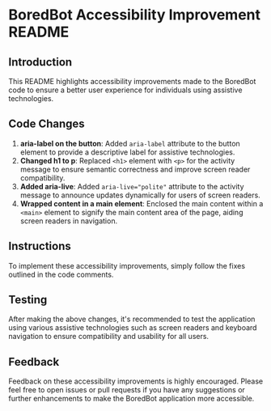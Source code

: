 # BoredBot Accessibility Improvement README

## Introduction
This README highlights accessibility improvements made to the BoredBot code to ensure a better user experience for individuals using assistive technologies.

## Code Changes
1. **aria-label on the button**: Added `aria-label` attribute to the button element to provide a descriptive label for assistive technologies.
2. **Changed h1 to p**: Replaced `<h1>` element with `<p>` for the activity message to ensure semantic correctness and improve screen reader compatibility.
3. **Added aria-live**: Added `aria-live="polite"` attribute to the activity message to announce updates dynamically for users of screen readers.
4. **Wrapped content in a main element**: Enclosed the main content within a `<main>` element to signify the main content area of the page, aiding screen readers in navigation.

## Instructions
To implement these accessibility improvements, simply follow the fixes outlined in the code comments.

## Testing
After making the above changes, it's recommended to test the application using various assistive technologies such as screen readers and keyboard navigation to ensure compatibility and usability for all users.

## Feedback
Feedback on these accessibility improvements is highly encouraged. Please feel free to open issues or pull requests if you have any suggestions or further enhancements to make the BoredBot application more accessible.

